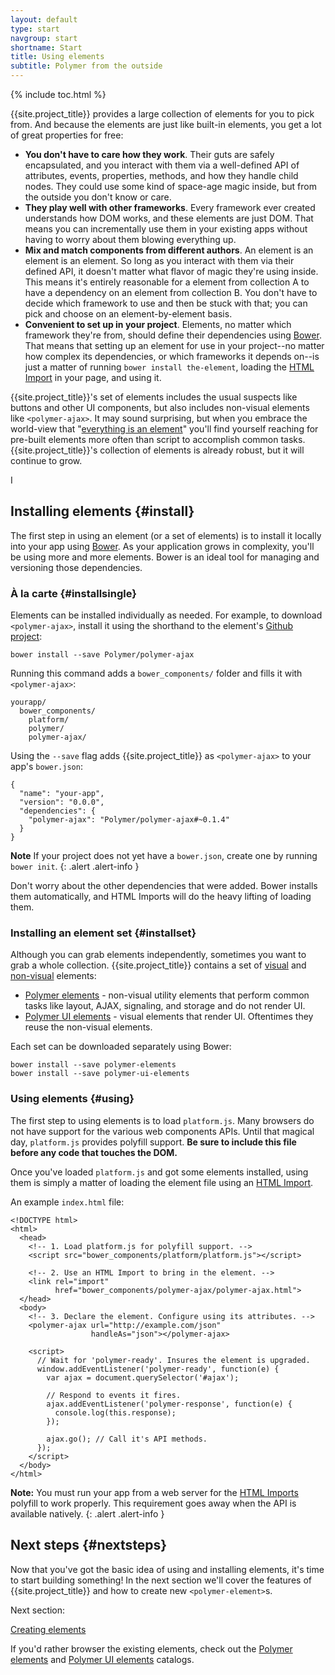 ```yaml
---
layout: default
type: start
navgroup: start
shortname: Start
title: Using elements
subtitle: Polymer from the outside
---
```


{% include toc.html %}


{{site.project_title}} provides a large collection of elements for you to pick from. And because the elements are just like built-in elements, you get a lot of great properties for free:

- **You don't have to care how they work**. Their guts are safely encapsulated, and you interact with them via a well-defined API of attributes, events, properties, methods, and how they handle child nodes. They could use some kind of space-age magic inside, but from the outside you don't know or care.
- **They play well with other frameworks**. Every framework ever created understands how DOM works, and these elements are just DOM. That means you can incrementally use them in your existing apps without having to worry about them blowing everything up.
- **Mix and match components from different authors**. An element is an element is an element. So long as you interact with them via their defined API, it doesn't matter what flavor of magic they're using inside. This means it's entirely reasonable for a element from collection A to have a dependency on an element from collection B. You don't have to decide which framework to use and then be stuck with that; you can pick and choose on an element-by-element basis.
- **Convenient to set up in your project**. Elements, no matter which framework they're from, should define their dependencies using [Bower](http://bower.io). That means that setting up an element for use in your project--no matter how complex its dependencies, or which frameworks it depends on--is just a matter of running `bower install the-element`, loading the [HTML Import](/platform/html-imports.html) in your page, and using it.

{{site.project_title}}'s set of elements includes the usual suspects like buttons and other UI components, but also includes non-visual elements like `<polymer-ajax>`. It may sound surprising, but when you embrace the world-view that "[everything is an element](/docs/start/everything.html)" you'll find yourself reaching for pre-built elements more often than script to accomplish common tasks. {{site.project_title}}'s collection of elements is already robust, but it will continue to grow. 

I
## Installing elements {#install}

The first step in using an element (or a set of elements) is to install it locally into your app using [Bower](http://bower.io). As your application grows in complexity, you'll be using more and more elements. Bower is an ideal tool for managing and versioning those dependencies.

### À la carte {#installsingle}

Elements can be installed individually as needed. For example, to download `<polymer-ajax>`, install it using the shorthand to the element's [Github project](https://github.com/polymer/polymer-ajax):

    bower install --save Polymer/polymer-ajax

Running this command adds a `bower_components/` folder and fills it with `<polymer-ajax>`:

    yourapp/
      bower_components/
        platform/
        polymer/
        polymer-ajax/

Using the `--save` flag  adds {{site.project_title}} as `<polymer-ajax>` to your app's `bower.json`:

    {
      "name": "your-app",
      "version": "0.0.0",
      "dependencies": {
        "polymer-ajax": "Polymer/polymer-ajax#~0.1.4"
      }
    }

**Note** If your project does not yet have a `bower.json`, create one by running `bower init`.
{: .alert .alert-info }

Don't worry about the other dependencies that were added. Bower installs them automatically, and HTML Imports will do the heavy lifting of loading them.

### Installing an element set {#installset}

Although you can grab elements independently, sometimes you want to grab a whole collection. {{site.project_title}} contains a set of [visual](#visualelements) and [non-visual](#visualelements) elements:

- [Polymer elements](/docs/elements/polymer-elements.html) - non-visual utility elements that perform common tasks like layout, AJAX, signaling, and storage and do not render UI.
- [Polymer UI elements](/docs/elements/polymer-elements.html) - visual elements that render UI. Oftentimes they reuse the non-visual elements.

Each set can be downloaded separately using Bower:

    bower install --save polymer-elements
    bower install --save polymer-ui-elements

### Using elements {#using}

The first step to using elements is to load `platform.js`. Many browsers do not have support for the various web components APIs. Until that magical day, `platform.js` provides polyfill support. **Be sure to include this file before any code that touches the DOM.**

Once you've loaded `platform.js` and got some elements installed, using them is simply a matter of loading the element file using an [HTML Import](/platform/html-imports.html).

An example `index.html` file:

    <!DOCTYPE html>
    <html>
      <head>
        <!-- 1. Load platform.js for polyfill support. -->
        <script src="bower_components/platform/platform.js"></script>

        <!-- 2. Use an HTML Import to bring in the element. -->
        <link rel="import"
              href="bower_components/polymer-ajax/polymer-ajax.html">
      </head>
      <body>
        <!-- 3. Declare the element. Configure using its attributes. -->
        <polymer-ajax url="http://example.com/json"
                      handleAs="json"></polymer-ajax>

        <script>
          // Wait for 'polymer-ready'. Insures the element is upgraded.
          window.addEventListener('polymer-ready', function(e) {
            var ajax = document.querySelector('#ajax');

            // Respond to events it fires.
            ajax.addEventListener('polymer-response', function(e) {
              console.log(this.response);
            });

            ajax.go(); // Call it's API methods.
          });
        </script>
      </body>
    </html>

**Note:** You must run your app from a web server for the [HTML Imports](/platform/html-imports.html)
polyfill to work properly. This requirement goes away when the API is available natively.
{: .alert .alert-info }

## Next steps {#nextsteps}

Now that you've got the basic idea of using and installing elements, it's time to start
building something! In the next section we'll cover the features of {{site.project_title}} and how to create new `<polymer-element>`s.

Next section:

<a href="/getting-started.html" class="paper-button"><polymer-ui-icon src="/images/picons/ic_arrowForward_dark_.png"></polymer-ui-icon>Creating elements</a>

If you'd rather browser the existing elements, check out the [Polymer elements](/docs/elements/polymer-elements.html) and [Polymer UI elements](/docs/elements/polymer-elements.html) catalogs.
